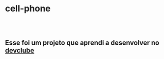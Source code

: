 # <h1>cell-phone</h1>
<br>
<br>
<h2>Esse foi um projeto que aprendi a desenvolver no <a href="https://rodolfomori.com.br/devclub">devclube</a></h2>
